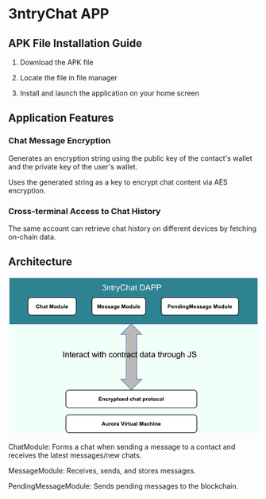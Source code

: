 # 3ntryChat APP

## APK File Installation Guide

1. Download the APK file

2. Locate the file in file manager

3. Install and launch the application on your home screen

## Application Features

### Chat Message Encryption

Generates an encryption string using the public key of the contact's wallet and the private key of the user's wallet.

Uses the generated string as a key to encrypt chat content via AES encryption.

### Cross-terminal Access to Chat History

The same account can retrieve chat history on different devices by fetching on-chain data.

## Architecture

![iShot_2022-11-17_11.17.36](https://github.com/MetalistLab/3ntryChat/blob/main/client/2022-11-17_11.17.36.png)

ChatModule: Forms a chat when sending a message to a contact and receives the latest messages/new chats.

MessageModule: Receives, sends, and stores messages.

PendingMessageModule: Sends pending messages to the blockchain.
